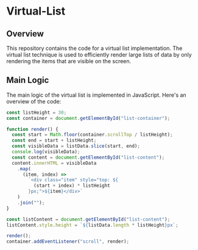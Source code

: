 # Virtual-List

<!-- [![Video Demo]](./react-performance.mp4) -->
<!-- [![Watch the video](https://i.imgur.com/vKb2F1B.png)](./react-performance.mp4) -->


## Overview

This repository contains the code for a virtual list implementation. The virtual list technique is used to efficiently render large lists of data by only rendering the items that are visible on the screen.

## Main Logic

The main logic of the virtual list is implemented in JavaScript. Here's an overview of the code:

```javascript
const listHeight = 30;
const container = document.getElementById("list-container");

function render() {
  const start = Math.floor(container.scrollTop / listHeight);
  const end = start + listHeight;
  const visibleData = listData.slice(start, end);
  console.log(visibleData);
  const content = document.getElementById("list-content");
  content.innerHTML = visibleData
    .map(
      (item, index) =>
        `<div class="item" style="top: ${
          (start + index) * listHeight
        }px;">${item}</div>`
    )
    .join("");
}

const listContent = document.getElementById("list-content");
listContent.style.height = `${listData.length * listHeight}px`;

render();
container.addEventListener("scroll", render);
```
